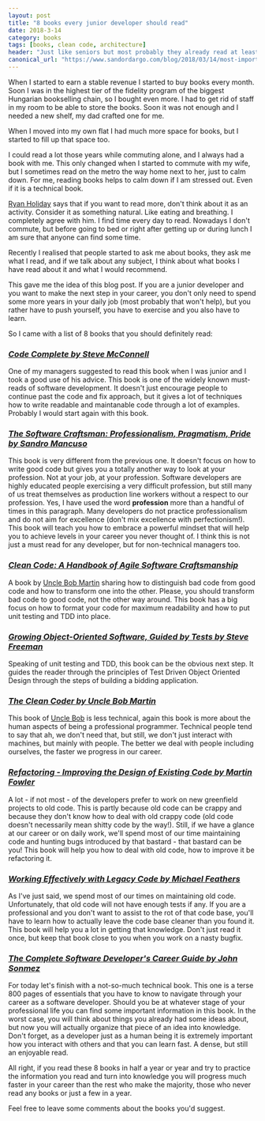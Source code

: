 ```yaml
---
layout: post
title: "8 books every junior developer should read"
date: 2018-3-14
category: books
tags: [books, clean code, architecture]
header: "Just like seniors but most probably they already read at least a few of them...\n\nI like reading. I wouldn't say I always liked to, even though I had some peaks already in elementary school when in a short amount of time I read long novels that I found interesting. Later I had such a period during high school too, but between these times I barely read books - I did read a lot of car magazines nonetheless. But since about university second grade I have read a lot and I have bought a lot of books - I've been investing in myself."
canonical_url: "https://www.sandordargo.com/blog/2018/03/14/most-important-books-to-start-with"
---
```

When I started to earn a stable revenue I started to buy books every month. Soon I was in the highest tier of the fidelity program of the biggest Hungarian bookselling chain, so I bought even more. I had to get rid of staff in my room to be able to store the books. Soon it was not enough and I needed a new shelf, my dad crafted one for me.

When I moved into my own flat I had much more space for books, but I started to fill up that space too.

I could read a lot those years while commuting alone, and I always had a book with me. This only changed when I started to commute with my wife, but I sometimes read on the metro the way home next to her, just to calm down. For me, reading books helps to calm down if I am stressed out. Even if it is a technical book.

[Ryan Holiday](https://ryanholiday.net/how-to-read-more-a-lot-more/) says that if you want to read more, don't think about it as an activity. Consider it as something natural. Like eating and breathing. I completely agree with him. I find time every day to read. Nowadays I don't commute, but before going to bed or right after getting up or during lunch I am sure that anyone can find some time.

Recently I realised that people started to ask me about books, they ask me what I read, and if we talk about any subject, I think about what books I have read about it and what I would recommend.

This gave me the idea of this blog post. If you are a junior developer and you want to make the next step in your career, you don't only need to spend some more years in your daily job (most probably that won't help), but you rather have to push yourself, you have to exercise and you also have to learn.

So I came with a list of 8 books that you should definitely read:

### _[Code Complete by Steve McConnell](http://amzn.to/2FhxGGU)_

One of my managers suggested to read this book when I was junior and I took a good use of his advice. This book is one of the widely known must-reads of software development. It doesn't just encourage people to continue past the code and fix approach, but it gives a lot of techniques how to write readable and maintanable code through a lot of examples. Probably I would start again with this book. 

### _[The Software Craftsman: Professionalism, Pragmatism, Pride by Sandro Mancuso](http://amzn.to/2Flt1nq)_

This book is very different from the previous one. It doesn't focus on how to write good code but gives you a totally another way to look at your profession. Not at your job, at your profession. Software developers are highly educated people exercising a very difficult profession, but still many of us treat themselves as production line workers without a respect to our profession. Yes, I have used the word __profession__ more than a handful of times in this paragraph. Many developers do not practice professionalism and do not aim for excellence (don't mix excellence with perfectionism!). This book will teach you how to embrace a powerful mindset that will help you to achieve levels in your career you never thought of. I think this is not just a must read for any developer, but for non-technical managers too.

### _[Clean Code: A Handbook of Agile Software Craftsmanship](http://amzn.to/2Fj14wo)_

A book by [Uncle Bob Martin](https://twitter.com/unclebobmartin) sharing how to distinguish bad code from good code and how to transform one into the other. Please, you should transform bad code to good code, not the other way around. This book has a big focus on how to format your code for maximum readability and how to put unit testing and TDD into place.

### _[Growing Object-Oriented Software, Guided by Tests by Steve Freeman](http://amzn.to/2Hc79qV)_

Speaking of unit testing and TDD, this book can be the obvious next step. It guides the reader through the principles of Test Driven Object Oriented Design through the steps of building a bidding application.

### _[The Clean Coder by Uncle Bob Martin](http://amzn.to/2tlRjb8)_

This book of [Uncle Bob](https://twitter.com/unclebobmartin) is less technical, again this book is more about the human aspects of being a professional programmer. Technical people tend to say that ah, we don't need that, but still, we don't just interact with machines, but mainly with people. The better we deal with people including ourselves, the faster we progress in our career.

### _[Refactoring - Improving the Design of Existing Code by Martin Fowler](http://amzn.to/2Fmp4L8)_

A lot - if not most - of the developers prefer to work on new greenfield projects to old code. This is partly because old code can be crappy and because they don't know how to deal with old crappy code (old code doesn't necessarily mean shitty code by the way!). Still, if we have a glance at our career or on daily work, we'll spend most of our time maintaining code and hunting bugs introduced by that bastard - that bastard can be you! This book will help you how to deal with old code, how to improve it be refactoring it.

### _[Working Effectively with Legacy Code by Michael Feathers](http://amzn.to/2oZposq)_

As I've just said, we spend most of our times on maintaining old code. Unfortunately, that old code will not have enough tests if any. If you are a professional and you don't want to assist to the rot of that code base, you'll have to learn how to actually leave the code base cleaner than you found it. This book will help you a lot in getting that knowledge. Don't just read it once, but keep that book close to you when you work on a nasty bugfix.

### _[The Complete Software Developer's Career Guide by John Sonmez](http://amzn.to/2oNRM1g)_

For today let's finish with a not-so-much technical book. This one is a terse 800 pages of essentials that you have to know to navigate through your career as a software developer. Should you be at whatever stage of your professional life you can find some important information in this book. In the worst case, you will think about things you already had some ideas about, but now you will actually organize that piece of an idea into knowledge. Don't forget, as a developer just as a human being it is extremely important how you interact with others and that you can learn fast. A dense, but still an enjoyable read.

All right, if you read these 8 books in half a year or year and try to practice the information you read and turn into knowledge you will progress much faster in your career than the rest who make the majority, those who never read any books or just a few in a year.

Feel free to leave some comments about the books you'd suggest.
